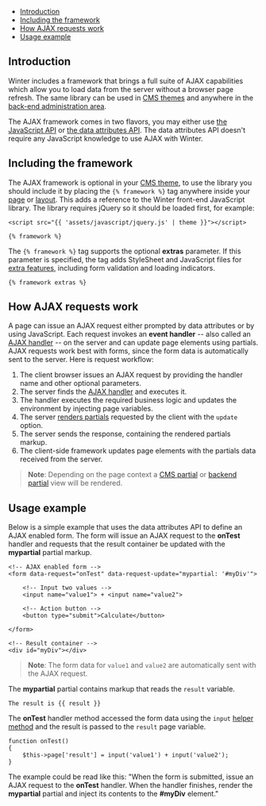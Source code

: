 - [Introduction](#introduction)
- [Including the framework](#framework-script)
- [How AJAX requests work](#how-ajax-works)
- [Usage example](#usage-example)

<a name="introduction"></a>
## Introduction

Winter includes a framework that brings a full suite of AJAX capabilities which allow you to load data from the server without a browser page refresh. The same library can be used in [CMS themes](../cms/themes) and anywhere in the [back-end administration area](../backend/controllers-ajax#ajax).

The AJAX framework comes in two flavors, you may either use [the JavaScript API](../ajax/javascript-api) or [the data attributes API](../ajax/attributes-api). The data attributes API doesn't require any JavaScript knowledge to use AJAX with Winter.

<a name="framework-script"></a>
## Including the framework

The AJAX framework is optional in your [CMS theme](../cms/themes), to use the library you should include it by placing the `{% framework %}` tag anywhere inside your [page](../cms/pages) or [layout](../cms/layouts). This adds a reference to the Winter front-end JavaScript library. The library requires jQuery so it should be loaded first, for example:

```
<script src="{{ 'assets/javascript/jquery.js' | theme }}"></script>

{% framework %}
```

The `{% framework %}` tag supports the optional **extras** parameter. If this parameter is specified, the tag adds StyleSheet and JavaScript files for [extra features](../ajax/extras), including form validation and loading indicators.

```twig
{% framework extras %}
```

<a name="how-ajax-works"></a>
## How AJAX requests work

A page can issue an AJAX request either prompted by data attributes or by using JavaScript. Each request invokes an **event handler** -- also called an [AJAX handler](../ajax/handlers) -- on the server and can update page elements using partials. AJAX requests work best with forms, since the form data is automatically sent to the server. Here is request workflow:

1. The client browser issues an AJAX request by providing the handler name and other optional parameters.
2. The server finds the [AJAX handler](../ajax/handlers) and executes it.
3. The handler executes the required business logic and updates the environment by injecting page variables.
4. The server [renders partials](../ajax/update-partials) requested by the client with the `update` option.
5. The server sends the response, containing the rendered partials markup.
6. The client-side framework updates page elements with the partials data received from the server.

> **Note**: Depending on the page context a [CMS partial](../cms/partials) or [backend partial](../backend/views-partials) view will be rendered.

<a name="usage-example"></a>
## Usage example

Below is a simple example that uses the data attributes API to define an AJAX enabled form. The form will issue an AJAX request to the **onTest** handler and requests that the result container be updated with the **mypartial** partial markup.

    <!-- AJAX enabled form -->
    <form data-request="onTest" data-request-update="mypartial: '#myDiv'">

        <!-- Input two values -->
        <input name="value1"> + <input name="value2">

        <!-- Action button -->
        <button type="submit">Calculate</button>

    </form>

    <!-- Result container -->
    <div id="myDiv"></div>

> **Note**: The form data for `value1` and `value2` are automatically sent with the AJAX request.

The **mypartial** partial contains markup that reads the `result` variable.

    The result is {{ result }}

The **onTest** handler method accessed the form data using the `input` [helper method](../services/helpers#method-input) and the result is passed to the `result` page variable.

    function onTest()
    {
        $this->page['result'] = input('value1') + input('value2');
    }

The example could be read like this: "When the form is submitted, issue an AJAX request to the **onTest** handler. When the handler finishes, render the **mypartial** partial and inject its contents to the **#myDiv** element."
